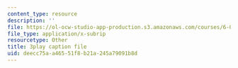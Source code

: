 ```yaml
---
content_type: resource
description: ''
file: https://ol-ocw-studio-app-production.s3.amazonaws.com/courses/6-004-computation-structures-spring-2017/deecc75aa46551f8b21a245a79091b8d_Ouk7t7ViTfI.vtt
file_type: application/x-subrip
resourcetype: Other
title: 3play caption file
uid: deecc75a-a465-51f8-b21a-245a79091b8d
---
```

